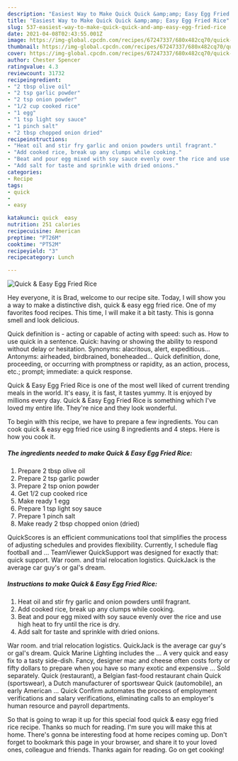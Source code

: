 ```yaml
---
description: "Easiest Way to Make Quick Quick &amp;amp; Easy Egg Fried Rice"
title: "Easiest Way to Make Quick Quick &amp;amp; Easy Egg Fried Rice"
slug: 537-easiest-way-to-make-quick-quick-and-amp-easy-egg-fried-rice
date: 2021-04-08T02:43:55.001Z
image: https://img-global.cpcdn.com/recipes/67247337/680x482cq70/quick-easy-egg-fried-rice-recipe-main-photo.jpg
thumbnail: https://img-global.cpcdn.com/recipes/67247337/680x482cq70/quick-easy-egg-fried-rice-recipe-main-photo.jpg
cover: https://img-global.cpcdn.com/recipes/67247337/680x482cq70/quick-easy-egg-fried-rice-recipe-main-photo.jpg
author: Chester Spencer
ratingvalue: 4.3
reviewcount: 31732
recipeingredient:
- "2 tbsp olive oil"
- "2 tsp garlic powder"
- "2 tsp onion powder"
- "1/2 cup cooked rice"
- "1 egg"
- "1 tsp light soy sauce"
- "1 pinch salt"
- "2 tbsp chopped onion dried"
recipeinstructions:
- "Heat oil and stir fry garlic and onion powders until fragrant."
- "Add cooked rice, break up any clumps while cooking."
- "Beat and pour egg mixed with soy sauce evenly over the rice and use high heat to fry until the rice is dry."
- "Add salt for taste and sprinkle with dried onions."
categories:
- Recipe
tags:
- quick
- 
- easy

katakunci: quick  easy 
nutrition: 251 calories
recipecuisine: American
preptime: "PT26M"
cooktime: "PT52M"
recipeyield: "3"
recipecategory: Lunch

---
```



![Quick &amp; Easy Egg Fried Rice](https://img-global.cpcdn.com/recipes/67247337/680x482cq70/quick-easy-egg-fried-rice-recipe-main-photo.jpg)

Hey everyone, it is Brad, welcome to our recipe site. Today, I will show you a way to make a distinctive dish, quick &amp; easy egg fried rice. One of my favorites food recipes. This time, I will make it a bit tasty. This is gonna smell and look delicious.

Quick definition is - acting or capable of acting with speed: such as. How to use quick in a sentence. Quick: having or showing the ability to respond without delay or hesitation. Synonyms: alacritous, alert, expeditious… Antonyms: airheaded, birdbrained, boneheaded… Quick definition, done, proceeding, or occurring with promptness or rapidity, as an action, process, etc.; prompt; immediate: a quick response.

Quick &amp; Easy Egg Fried Rice is one of the most well liked of current trending meals in the world. It's easy, it is fast, it tastes yummy. It is enjoyed by millions every day. Quick &amp; Easy Egg Fried Rice is something which I've loved my entire life. They're nice and they look wonderful.


To begin with this recipe, we have to prepare a few ingredients. You can cook quick &amp; easy egg fried rice using 8 ingredients and 4 steps. Here is how you cook it.

<!--inarticleads1-->

##### The ingredients needed to make Quick &amp; Easy Egg Fried Rice:

1. Prepare 2 tbsp olive oil
1. Prepare 2 tsp garlic powder
1. Prepare 2 tsp onion powder
1. Get 1/2 cup cooked rice
1. Make ready 1 egg
1. Prepare 1 tsp light soy sauce
1. Prepare 1 pinch salt
1. Make ready 2 tbsp chopped onion (dried)


QuickScores is an efficient communications tool that simplifies the process of adjusting schedules and provides flexibility. Currently, I schedule flag football and … TeamViewer QuickSupport was designed for exactly that: quick support. War room. and trial relocation logistics. QuickJack is the average car guy&#39;s or gal&#39;s dream. 

<!--inarticleads2-->

##### Instructions to make Quick &amp; Easy Egg Fried Rice:

1. Heat oil and stir fry garlic and onion powders until fragrant.
1. Add cooked rice, break up any clumps while cooking.
1. Beat and pour egg mixed with soy sauce evenly over the rice and use high heat to fry until the rice is dry.
1. Add salt for taste and sprinkle with dried onions.


War room. and trial relocation logistics. QuickJack is the average car guy&#39;s or gal&#39;s dream. Quick Marine Lighting includes the … A very quick and easy fix to a tasty side-dish. Fancy, designer mac and cheese often costs forty or fifty dollars to prepare when you have so many exotic and expensive … Sold separately. Quick (restaurant), a Belgian fast-food restaurant chain Quick (sportswear), a Dutch manufacturer of sportswear Quick (automobile), an early American … Quick Confirm automates the process of employment verifications and salary verifications, eliminating calls to an employer&#39;s human resource and payroll departments. 

So that is going to wrap it up for this special food quick &amp; easy egg fried rice recipe. Thanks so much for reading. I'm sure you will make this at home. There's gonna be interesting food at home recipes coming up. Don't forget to bookmark this page in your browser, and share it to your loved ones, colleague and friends. Thanks again for reading. Go on get cooking!
